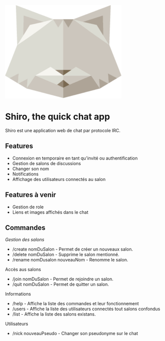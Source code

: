<img src="/src/images/Shiroctogone.png" width="375">

# Shiro, the quick chat app

Shiro est une application web de chat par protocole IRC. 

## Features

- Connexion en temporaire en tant qu'invité ou authentification
- Gestion de salons de discussions
- Changer son nom
- Notifications
- Affichage des utilisateurs connectés au salon

## Features à venir

- Gestion de role
- Liens et images affichés dans le chat

## Commandes

*Gestion des salons*

- /create nomDuSalon - Permet de créer un nouveaux salon.
- /delete nomDuSalon - Supprime le salon mentionné.
- /rename nomDusalon nouveauNom - Renomme le salon.


Accès aus salons

- /join nomDuSalon - Permet de rejoindre un salon.
- /quit nomDuSalon - Permet de quitter un salon.


Informations

- /help - Affiche la liste des commandes et leur fonctionnement
- /users - Affiche la liste des utilisateurs connectés tout salons confondus
- /list - Affiche la liste des salons existans.


Utilisateurs

- /nick nouveauPseudo - Changer son pseudonyme sur le chat
